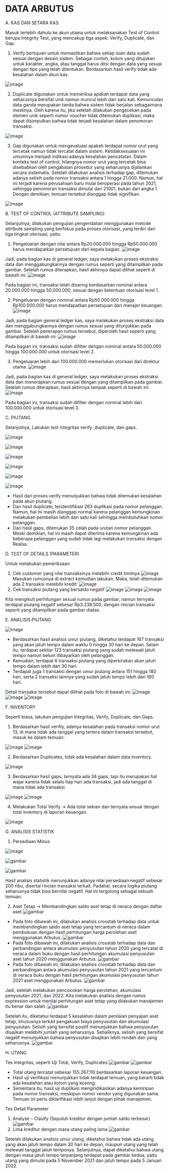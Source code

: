 # DATA ARBUTUS
A. KAS DAN SETARA KAS

Masuk terlebih dahulu ke akun utama untuk melaksanakan Test of Control berupa Integrity Test, yang mencakup tiga aspek: Verify, Duplicate, dan Gap:
1) Verify bertujuan untuk memastikan bahwa setiap isian data sudah sesuai dengan desain sistem. Sebagai contoh, kolom yang ditujukan untuk karakter, angka, atau tanggal harus diisi dengan data yang sesuai dengan tipe yang telah ditentukan. Berdasarkan hasil verify tidak ada kesalahan dalam akun kas.

![image](https://github.com/user-attachments/assets/e42b8172-16dd-43d0-ade0-45c259004755)

2) Duplicate digunakan untuk memeriksa apakah terdapat data yang seharusnya bersifat unik namun muncul lebih dari satu kali. Kemunculan data ganda merupakan tanda bahwa sistem tidak berjalan sebagaimana mestinya. Oleh karena itu, jika setelah dilakukan pengecekan pada elemen unik seperti nomor voucher tidak ditemukan duplikasi, maka dapat disimpulkan bahwa tidak terjadi kesalahan dalam penomoran transaksi.


![image](https://github.com/user-attachments/assets/702b56fb-6130-41b7-a2b6-7ce11c7af04b)

3) Gap digunakan untuk mengevaluasi apakah terdapat nomor urut yang tercetak namun tidak tercatat dalam sistem. Ketidaksesuaian ini umumnya menjadi indikasi adanya kesalahan pencatatan. Dalam konteks test of control, hilangnya nomor urut yang tercetak bisa disebabkan oleh pengabaian prosedur yang seharusnya dijalankan secara sistematis. Setelah dilakukan analisis terhadap gap, ditemukan adanya selisih pada nomor transaksi antara 1 hingga 21.000. Namun, hal ini terjadi karena perusahaan baru mulai beroperasi pada tahun 2021, sehingga penomoran transaksi dimulai dari 21001, bukan dari angka 1. Dengan demikian, temuan tersebut dianggap tidak signifikan.

![image](https://github.com/user-attachments/assets/8698a65a-6a3a-4b4f-8cf0-73b4cec85ea8)

B. TEST OF CONTROL (ATTRIBUTE SAMPLING)

Selanjutnya, dilakukan pengujian pengendalian menggunakan metode attribute sampling yang berfokus pada proses otorisasi, yang terdiri dari tiga tingkat otorisasi, yaitu:
1) Pengeluaran dengan nilai antara Rp20.000.000 hingga Rp50.000.000 harus mendapatkan persetujuan dari kepala bagian.
![image](https://github.com/user-attachments/assets/cf31be40-e6a4-4ab7-aee5-89f237dc875c)

Jadi, pada bagian kas di general ledger, saya melakukan proses ekstraksi data dan menggabungkannya dengan rumus seperti yang ditampilkan pada gambar. Setelah rumus diterapkan, hasil akhirnya dapat dilihat seperti di bawah ini:
![image](https://github.com/user-attachments/assets/c8fa735c-af5f-49c9-bd54-d3e4e406c04a)

Pada bagian ini, transaksi telah disaring berdasarkan nominal antara 20.000.000 hingga 50.000.000, sesuai dengan ketentuan otorisasi level 1.

2) Pengeluaran dengan nominal antara Rp50.000.000 hingga Rp100.000.000 harus mendapatkan persetujuan dari manajer keuangan.
![image](https://github.com/user-attachments/assets/122b4b5a-3cf4-4157-830b-45bdbd3576c4)

Jadi, pada bagian general ledger kas, saya melakukan proses ekstraksi data dan menggabungkannya dengan rumus sesuai yang ditunjukkan pada gambar. Setelah penerapan rumus tersebut, diperoleh hasil seperti yang ditampilkan di bawah ini:
![image](https://github.com/user-attachments/assets/8085952d-0184-4b06-8f0d-7bbacc0581d5)

Pada bagian ini, transaksi sudah difilter dengan nominal antara 50.000.000 hingga 100.000.000 untuk otorisasi level 2.

3) Pengeluaran lebih dari 100.000.000 memerlukan otorisasi dari direktur utama.
![image](https://github.com/user-attachments/assets/dc14a54e-1695-482f-a06d-d63e3d3086e2)

Jadi, pada bagian kas di general ledger, saya melakukan proses ekstraksi data dan menerapkan rumus sesuai dengan yang ditampilkan pada gambar. Setelah rumus diterapkan, hasil akhirnya tampak seperti di bawah ini:
![image](https://github.com/user-attachments/assets/167dff1d-bb02-467f-8738-fc70e3b8ae56)

Pada bagian ini, transaksi sudah difilter dengan nominal lebih dari 100.000.000 untuk otorisasi level 3.

C. PIUTANG

Selanjutnya, Lakukan test integritas verify ,duplicate, dan gaps.

![image](https://github.com/user-attachments/assets/f1802608-cfa5-4c75-8f00-f4812925cf2e)

![image](https://github.com/user-attachments/assets/6980f4ac-4169-427c-947f-58b2f02a5869)

![image](https://github.com/user-attachments/assets/a3faaf4a-6ff0-448c-9ca6-3375a0ce7ddc)

![image](https://github.com/user-attachments/assets/66f4e74c-bda2-4510-8799-a661852bb4ac)

![image](https://github.com/user-attachments/assets/1c19e435-1176-4b98-8306-d2e11ee02b8d) 

![image](https://github.com/user-attachments/assets/3cdcd050-9241-41d2-b1e9-ed5d448790a8)

- Hasil dari proses verify menunjukkan bahwa tidak ditemukan kesalahan pada akun piutang.
- Dari hasil duplicate, teridentifikasi 263 duplikasi pada nomor pelanggan. Namun, hal ini masih dianggap normal karena pelanggan kemungkinan melakukan pembelian lebih dari satu kali sehingga membutuhkan nomor pelanggan.
- Dari hasil gaps, ditemukan 35 celah pada urutan nomor pelanggan. Meski demikian, hal ini masih dapat diterima karena kemungkinan ada beberapa pelanggan yang sudah tidak lagi melakukan transaksi dengan Realsa.

D. TEST OF DETAILS (PARAMETER)

Untuk melakukan pemeriksaan:
1) Cek customer yang nilai transaksinya melebihi credit limitnya
![image](https://github.com/user-attachments/assets/da85fd8f-3ce1-43a4-9e05-bd4a6db3c10f)
Masukan rumusnya di extract kemudian lakukan. Maka, telah ditemukan ada 2 transaksi melebihi kredit:
![image](https://github.com/user-attachments/assets/94308410-36d1-475f-90e4-a17f65aa3867)
2) Cek transaksi piutang yang bersaldo negatif
![image](https://github.com/user-attachments/assets/a206eb07-e4a1-4181-9966-97777f55ea04)
![image](https://github.com/user-attachments/assets/4d37dce6-6a26-483b-b03b-b469608af178)
![image](https://github.com/user-attachments/assets/16d6e62d-edd8-495c-8f50-b8f137c0c93f)

Kita mengikuti perhitungan sesuai rumus pada gambar, namun ternyata terdapat piutang negatif sebesar Rp3.238.500, dengan rincian transaksi seperti yang ditampilkan pada gambar diatas.

E. ANALISIS PIUTANG

![image](https://github.com/user-attachments/assets/f2414685-87d4-44cb-8ea1-ec5188112023)
- Berdasarkan hasil analisis umur piutang, diketahui terdapat 167 transaksi yang akan jatuh tempo dalam waktu 0 hingga 30 hari ke depan. Selain itu, terdapat sekitar 123 transaksi piutang yang sudah melewati jatuh tempo namun belum dibayarkan oleh pelanggan.
- Kemudian, terdapat 6 transaksi piutang yang diperkirakan akan jatuh tempo dalam lebih dari 30 hari.
- Terdapat juga 1 transaksi dengan umur piutang antara 151 hingga 180 hari, serta 2 transaksi lainnya yang sudah jatuh tempo lebih dari 180 hari.

Detail transaksi tersebut dapat dilihat pada foto di bawah ini:
![image](https://github.com/user-attachments/assets/c5712e92-7a2e-4a9d-ab0f-3ca2b0dc81dc)
![image](https://github.com/user-attachments/assets/1a9d4a08-25d5-42e0-a5ac-79fbe130a4ae)
![image](https://github.com/user-attachments/assets/edb76eb5-5c87-470d-84cb-5b119bb8dd64)

F. INVENTORY

Seperti biasa, lakukan pengujian Integritas, Verify, Duplicate, dan Gaps.
1) Berdasarkan hasil verifiy, adanya kesalahan pada transaksi nomor urut 13, di mana tidak ada tanggal yang tertera dalam transaksi tersebut, masuk ke dalam temuan:

![image](https://github.com/user-attachments/assets/04c16201-c5a4-4e8e-91c1-48c465f36ade)
![image](https://github.com/user-attachments/assets/e60f5d9d-1df1-4476-a949-03ec26caff3e)

2) Berdasarkan Duplicates, tidak ada kesalahan dalam data inventory.

![image](https://github.com/user-attachments/assets/e7164d90-fa65-4edb-be0b-6222b6144292)

3) Berdasarkan hasil gaps, ternyata ada 34 gaps, tapi itu merupakan hal wajar karena tidak selalu tiap hari ada transaksi, jadi ada tanggal di mana tidak ada transaksi.
   
![image](https://github.com/user-attachments/assets/37413132-ecf6-439f-a5d2-8c986d4c4a29)
![image](https://github.com/user-attachments/assets/33c3d52a-8849-4dac-9821-96f893643a02)

4) Melakukan Total Verify -> Ada total sekian dan ternyata sesuai dengan total inventory di laporan keuangan.

![image](https://github.com/user-attachments/assets/97e8d91b-a1c6-4404-97a7-b34c6aadef9e)

G. ANALISIS STATISTIK

1) Persediaan Minus

![image](https://github.com/user-attachments/assets/a0fe8e2c-e059-40fb-b584-d5b369757511)

![gambar](https://github.com/user-attachments/assets/f1be555b-b973-4ffe-b33d-e21521927b95)

![gambar](https://github.com/user-attachments/assets/fcb0c9f7-a182-4c83-9bdd-9ef284fbd47b)

Hasil analisis statistik menunjukkan adanya nilai persediaan negatif sebesar 200 ribu, disertai rincian transaksi terkait. Padahal, secara logika piutang seharusnya tidak bisa bernilai negatif. Hal ini tergolong sebagai sebuah temuan.

2) Aset Tetap -> Membandingkan saldo aset tetap di neraca dengan daftar aset
![gambar](https://github.com/user-attachments/assets/699c3ae5-9d19-4c95-81da-2bc8db29b4d0)
- Pada foto dibawah ini, dilakukan analisis crosstab terhadap data untuk membandingkan saldo aset tetap yang tercantum di neraca dalam pembukuan dengan hasil perhitungan harga perolehan aset menggunakan Arbutus.
![gambar](https://github.com/user-attachments/assets/4bea1b83-54f2-467c-b773-3cebebe37b88)
- Pada foto dibawah ini, dilakukan analisis crosstab terhadap data dan perbandingan antara akumulasi penyusutan tahun 2020 yang tercatat di neraca dalam buku dengan hasil perhitungan akumulasi penyusutan aset tahun 2020 menggunakan Arbutus.
![gambar](https://github.com/user-attachments/assets/41d06676-9e82-4d99-974e-6c3a9cc4f487)
- Pada foto dibawah ini, dilakukan analisis crosstab terhadap data dan perbandingan antara akumulasi penyusutan tahun 2021 yang tercantum di neraca buku dengan hasil perhitungan akumulasi penyusutan tahun 2021 aset menggunakan Arbutus.
![gambar](https://github.com/user-attachments/assets/4acfdb76-d324-4990-895c-81a0c16d2396)

Jadi, setelah melakukan pencocokan harga perolehan, akumulasi penyusutan 2021, dan 2022. Kita melakukan analisis dengan rumus expression untuk menilai perhitungan aset tetap yang dilakukan manajemen itu benar dan salah.
![gambar](https://github.com/user-attachments/assets/b60eba58-d4df-464d-b02f-12c8039eecbb)

Setelah itu, diketahui terdapat 5 kesalahan dalam penilaian penyajian aset tetap, khususnya terkait pengakuan biaya penyusutan dan akumulasi penyusutan. Selisih yang bersifat positif menunjukkan bahwa penyusutan disajikan melebihi jumlah yang seharusnya. Sebaliknya, selisih yang bersifat negatif menunjukkan bahwa penyusutan disajikan lebih rendah dari yang seharusnya.
![gambar](https://github.com/user-attachments/assets/93269d3d-fe16-48b4-bd50-5d67d94f7e9c)


H. UTANG

Tes integritas, seperti Uji Total, Verify, Duplicates
![gambar](https://github.com/user-attachments/assets/aeab3337-e88e-4343-8ec1-c482d5a95610)
![gambar](https://github.com/user-attachments/assets/5ddb1de9-c73b-44dd-8e31-46f8727724bd)

- Total utang tercatat sebesar 155.267.110 berdasarkan laporan keuangan.
- Hasil uji verifikasi menunjukkan tidak terdapat temuan, yang berarti tidak ada kesalahan atau kolom yang kosong.
- Sementara itu, hasil uji duplikasi mengindikasikan adanya kemiripan pada nomor transaksi, meskipun nomor vendor yang digunakan sama. Temuan ini perlu diklarifikasi lebih lanjut dengan pihak manajemen.

Tes Detail Parameter
1) Analyse – Clasify (Sepuluh kreditur dengan jumlah saldo terbesar)
![gambar](https://github.com/user-attachments/assets/a2bbbcb6-6714-44c8-ad97-e5592caf8a46)
2) Lima kreditur dengan masa utang paling lama
![gambar](https://github.com/user-attachments/assets/ae2f4d8e-0b62-4773-a6bb-4ffd35408ba7)

Setelah dilakukan analisis umur utang, diketahui bahwa tidak ada utang yang akan jatuh tempo dalam 30 hari ke depan, maupun utang yang telah melewati tanggal jatuh temponya. Selanjutnya, dapat diketahui bahwa utang dengan masa jatuh tempo terpanjang terdapat pada gambar kedua, yaitu utang yang dimulai pada 5 November 2021 dan jatuh tempo pada 5 Januari 2022.
